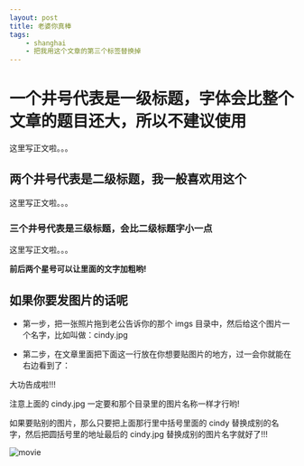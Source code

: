 ```yaml
---
layout: post
title: 老婆你真棒
tags:
    - shanghai
    - 把我用这个文章的第三个标签替换掉
---
```



# 一个井号代表是一级标题，字体会比整个文章的题目还大，所以不建议使用

这里写正文啦。。。

## 两个井号代表是二级标题，我一般喜欢用这个

这里写正文啦。。。

### 三个井号代表是三级标题，会比二级标题字小一点

这里写正文啦。。。

**前后两个星号可以让里面的文字加粗哟!**

## 如果你要发图片的话呢

* 第一步，把一张照片拖到老公告诉你的那个 imgs 目录中，然后给这个图片一个名字，比如叫做：cindy.jpg

* 第二步，在文章里面把下面这一行放在你想要贴图片的地方，过一会你就能在右边看到了：

大功告成啦!!! 

注意上面的 cindy.jpg 一定要和那个目录里的图片名称一样才行哟!

如果要贴别的图片，那么只要把上面那行里中括号里面的 cindy 替换成别的名字，然后把圆括号里的地址最后的 cindy.jpg 替换成别的图片名字就好了!!!


![movie](http://cindyawu.qiniudn.com/movie.jpg)


